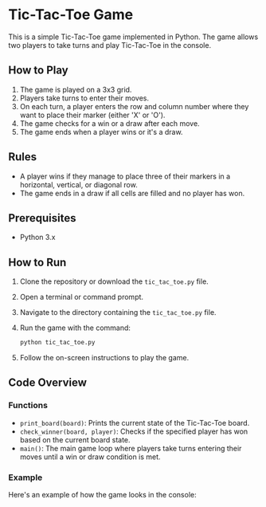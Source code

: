 # Tic-Tac-Toe Game

This is a simple Tic-Tac-Toe game implemented in Python. The game allows two players to take turns and play Tic-Tac-Toe in the console.

## How to Play

1. The game is played on a 3x3 grid.
2. Players take turns to enter their moves.
3. On each turn, a player enters the row and column number where they want to place their marker (either 'X' or 'O').
4. The game checks for a win or a draw after each move.
5. The game ends when a player wins or it's a draw.

## Rules

- A player wins if they manage to place three of their markers in a horizontal, vertical, or diagonal row.
- The game ends in a draw if all cells are filled and no player has won.

## Prerequisites

- Python 3.x

## How to Run

1. Clone the repository or download the `tic_tac_toe.py` file.
2. Open a terminal or command prompt.
3. Navigate to the directory containing the `tic_tac_toe.py` file.
4. Run the game with the command:

    ```sh
    python tic_tac_toe.py
    ```

5. Follow the on-screen instructions to play the game.

## Code Overview

### Functions

- `print_board(board)`: Prints the current state of the Tic-Tac-Toe board.
- `check_winner(board, player)`: Checks if the specified player has won based on the current board state.
- `main()`: The main game loop where players take turns entering their moves until a win or draw condition is met.

### Example

Here's an example of how the game looks in the console:

